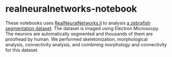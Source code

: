 # realneuralnetworks-notebook

These notebooks uses [RealNeuralNetworks.jl](https://github.com/seung-lab/RealNeuralNetworks.jl) to analysis [a zebrafish segmentation dataset](https://www.biorxiv.org/content/10.1101/2020.10.28.359620v2.abstract). The dataset is imaged using Electron Microsocpy. The neurons are automatically segmented and thousands of them are proofread by human. We performed skeletonization, morphological analysis, connectivity analysis, and combining morphology and connectivity for this dataset.

